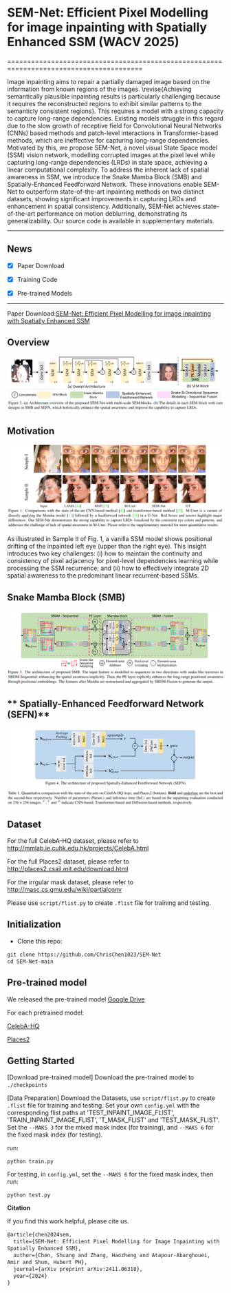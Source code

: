 # SEM-Net: Efficient Pixel Modelling for image inpainting with Spatially Enhanced SSM (WACV 2025)
========================================================================================

Image inpainting aims to repair a partially damaged image based on the information from known regions of the images. \revise{Achieving semantically plausible inpainting results is particularly challenging because it requires the reconstructed regions to exhibit similar patterns to the semanticly consistent regions}. This requires a model with a strong capacity to capture long-range dependencies. Existing models struggle in this regard due to the slow growth of receptive field for Convolutional Neural Networks (CNNs) based methods and patch-level interactions in Transformer-based methods, which are ineffective for capturing long-range dependencies. Motivated by this, we propose SEM-Net, a novel visual State Space model (SSM) vision network, modelling corrupted images at the pixel level while capturing long-range dependencies (LRDs) in state space, achieving a linear computational complexity. To address the inherent lack of spatial awareness in SSM, we introduce the Snake Mamba Block (SMB) and Spatially-Enhanced Feedforward Network. These innovations enable SEM-Net to outperform state-of-the-art inpainting methods on two distinct datasets, showing significant improvements in capturing LRDs and enhancement in spatial consistency. Additionally, SEM-Net achieves state-of-the-art performance on motion deblurring, demonstrating its generalizability. Our source code is available in supplementary materials.

--------------------

## News
- [x] Paper Download 
- [x] Training Code
- [x] Pre-trained Models


--------------------
Paper Download:[SEM-Net: Efficient Pixel Modelling for image inpainting with Spatially Enhanced SSM](https://arxiv.org/abs/2411.06318)

**Overview**
--------------------

![image](img/sem-overview.png)



**Motivation**
--------------------
![image](img/observation1.png)

As illustrated in Sample II of Fig. 1, a vanilla SSM model shows positional drifting of the inpainted left eye (upper than the right eye). This insight introduces two key challenges: (i) how to maintain the continuity and consistency of pixel adjacency for pixel-level dependencies learning while processing the SSM recurrence; and (ii) how to effectively integrate 2D spatial awareness to the predominant linear recurrent-based SSMs.

**Snake Mamba Block (SMB)**
--------------------
![image](img/sem-smb.png)


** Spatially-Enhanced Feedforward Network (SEFN)**
--------------------
![image](img/sem-sefn.png)


**Dataset**
--------------------
For the full CelebA-HQ dataset, please refer to http://mmlab.ie.cuhk.edu.hk/projects/CelebA.html

For the full Places2 dataset, please refer to http://places2.csail.mit.edu/download.html

For the irrgular mask dataset, please refer to http://masc.cs.gmu.edu/wiki/partialconv

Please use `script/flist.py` to create `.flist` file for training and testing.



**Initialization**
--------------------
* Clone this repo:
```
git clone https://github.com/ChrisChen1023/SEM-Net
cd SEM-Net-main
```


**Pre-trained model**
--------------------
We released the pre-trained model 
[Google Drive](https://drive.google.com/drive/folders/1zlFqhm9JMYs4J0WaAHPSL_N1QkL8q479?usp=drive_link)


For each pretrained model:

[CelebA-HQ](https://drive.google.com/drive/folders/1L-Tt3mTgbJ_8Ki8jQIZE6xmddhHNl3YN?usp=drive_link)

[Places2](https://drive.google.com/drive/folders/1sgJRu-Vf6u6taZY-RpY8cFXRAH09i4fu?usp=drive_link)


**Getting Started**
----------------------
[Download pre-trained model]
Download the pre-trained model to `./checkpoints`

[Data Preparation]
Download the Datasets, use `script/flist.py` to create `.flist` file for training and testing.
Set your own `config.yml` with the corresponding flist paths at 'TEST_INPAINT_IMAGE_FLIST', 'TRAIN_INPAINT_IMAGE_FLIST', 'T_MASK_FLIST' and 'TEST_MASK_FLIST'. Set the `--MAKS 3` for the mixed mask index (for training),  and  `--MAKS 6` for the fixed mask index (for testing).

run:
```
python train.py
```
For testing, in `config.yml`, set the `--MAKS 6` for the fixed mask index, then run:
```
python test.py
```


**Citation**

If you find this work helpful, please cite us.
```
@article{chen2024sem,
  title={SEM-Net: Efficient Pixel Modelling for Image Inpainting with Spatially Enhanced SSM},
  author={Chen, Shuang and Zhang, Haozheng and Atapour-Abarghouei, Amir and Shum, Hubert PH},
  journal={arXiv preprint arXiv:2411.06318},
  year={2024}
}




